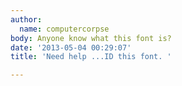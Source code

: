 ```yaml
---
author:
  name: computercorpse
body: Anyone know what this font is?
date: '2013-05-04 00:29:07'
title: 'Need help ...ID this font. '

---
```

